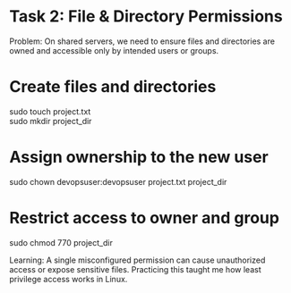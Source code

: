 # Task 2: File & Directory Permissions

Problem: On shared servers, we need to ensure files and directories are owned and accessible only by intended users or groups.

# Create files and directories
sudo touch project.txt  
sudo mkdir project_dir  

# Assign ownership to the new user
sudo chown devopsuser:devopsuser project.txt project_dir  

# Restrict access to owner and group
sudo chmod 770 project_dir


Learning: A single misconfigured permission can cause unauthorized access or expose sensitive files. Practicing this taught me how least privilege access works in Linux.
